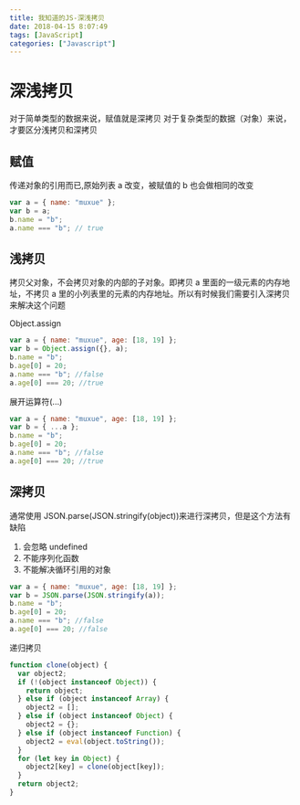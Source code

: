 ```yaml
---
title: 我知道的JS-深浅拷贝
date: 2018-04-15 8:07:49
tags: [JavaScript]
categories: ["Javascript"]
---
```


# 深浅拷贝

对于简单类型的数据来说，赋值就是深拷贝
对于复杂类型的数据（对象）来说，才要区分浅拷贝和深拷贝

## 赋值

传递对象的引用而已,原始列表 a 改变，被赋值的 b 也会做相同的改变

<!-- more -->

```javascript
var a = { name: "muxue" };
var b = a;
b.name = "b";
a.name === "b"; // true
```

## 浅拷贝

拷贝父对象，不会拷贝对象的内部的子对象。即拷贝 a 里面的一级元素的内存地址，不拷贝 a 里的小列表里的元素的内存地址。所以有时候我们需要引入深拷贝来解决这个问题

Object.assign

```javascript
var a = { name: "muxue", age: [18, 19] };
var b = Object.assign({}, a);
b.name = "b";
b.age[0] = 20;
a.name === "b"; //false
a.age[0] === 20; //true
```

展开运算符(...)

```javascript
var a = { name: "muxue", age: [18, 19] };
var b = { ...a };
b.name = "b";
b.age[0] = 20;
a.name === "b"; //false
a.age[0] === 20; //true
```

## 深拷贝

通常使用 JSON.parse(JSON.stringify(object))来进行深拷贝，但是这个方法有缺陷

1. 会忽略 undefined
2. 不能序列化函数
3. 不能解决循环引用的对象

```javascript
var a = { name: "muxue", age: [18, 19] };
var b = JSON.parse(JSON.stringify(a));
b.name = "b";
b.age[0] = 20;
a.name === "b"; //false
a.age[0] === 20; //false
```

递归拷贝

```javascript
function clone(object) {
  var object2;
  if (!(object instanceof Object)) {
    return object;
  } else if (object instanceof Array) {
    object2 = [];
  } else if (object instanceof Object) {
    object2 = {};
  } else if (object instanceof Function) {
    object2 = eval(object.toString());
  }
  for (let key in Object) {
    object2[key] = clone(object[key]);
  }
  return object2;
}
```
